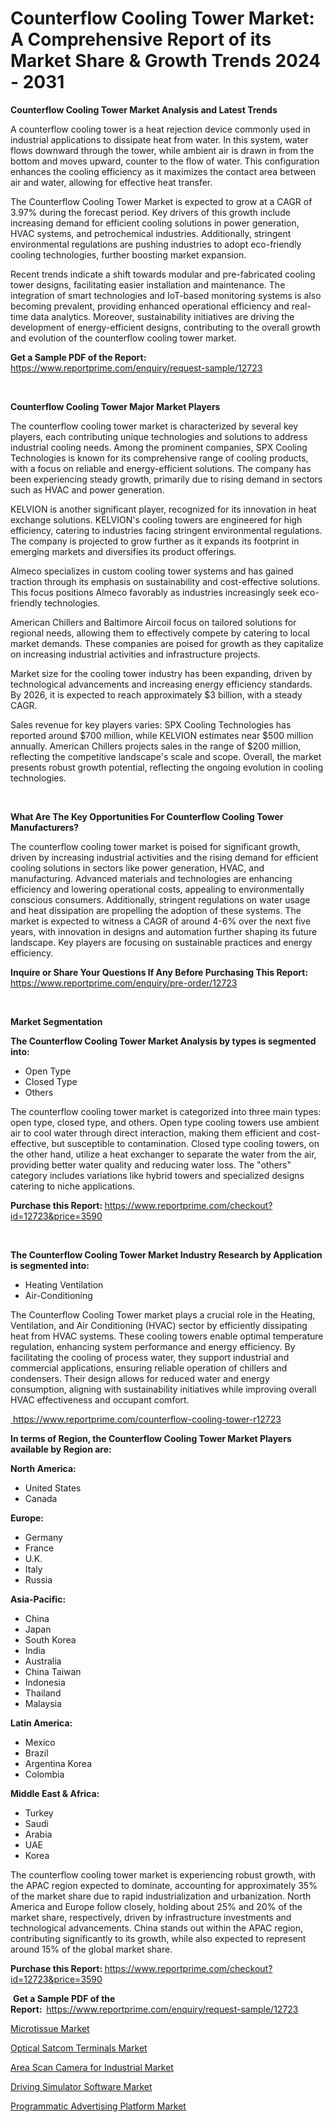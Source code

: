 <p><h1>Counterflow Cooling Tower Market: A Comprehensive Report of its Market Share & Growth Trends 2024 - 2031</h1></p><p><strong>Counterflow Cooling Tower Market Analysis and Latest Trends</strong></p>
<p><p>A counterflow cooling tower is a heat rejection device commonly used in industrial applications to dissipate heat from water. In this system, water flows downward through the tower, while ambient air is drawn in from the bottom and moves upward, counter to the flow of water. This configuration enhances the cooling efficiency as it maximizes the contact area between air and water, allowing for effective heat transfer.</p><p>The Counterflow Cooling Tower Market is expected to grow at a CAGR of 3.97% during the forecast period. Key drivers of this growth include increasing demand for efficient cooling solutions in power generation, HVAC systems, and petrochemical industries. Additionally, stringent environmental regulations are pushing industries to adopt eco-friendly cooling technologies, further boosting market expansion.</p><p>Recent trends indicate a shift towards modular and pre-fabricated cooling tower designs, facilitating easier installation and maintenance. The integration of smart technologies and IoT-based monitoring systems is also becoming prevalent, providing enhanced operational efficiency and real-time data analytics. Moreover, sustainability initiatives are driving the development of energy-efficient designs, contributing to the overall growth and evolution of the counterflow cooling tower market.</p></p>
<p><strong>Get a Sample PDF of the Report:&nbsp;</strong> <a href="https://www.reportprime.com/enquiry/request-sample/12723">https://www.reportprime.com/enquiry/request-sample/12723</a></p>
<p>&nbsp;</p>
<p><strong>Counterflow Cooling Tower Major Market Players</strong></p>
<p><p>The counterflow cooling tower market is characterized by several key players, each contributing unique technologies and solutions to address industrial cooling needs. Among the prominent companies, SPX Cooling Technologies is known for its comprehensive range of cooling products, with a focus on reliable and energy-efficient solutions. The company has been experiencing steady growth, primarily due to rising demand in sectors such as HVAC and power generation.</p><p>KELVION is another significant player, recognized for its innovation in heat exchange solutions. KELVION's cooling towers are engineered for high efficiency, catering to industries facing stringent environmental regulations. The company is projected to grow further as it expands its footprint in emerging markets and diversifies its product offerings.</p><p>Almeco specializes in custom cooling tower systems and has gained traction through its emphasis on sustainability and cost-effective solutions. This focus positions Almeco favorably as industries increasingly seek eco-friendly technologies.</p><p>American Chillers and Baltimore Aircoil focus on tailored solutions for regional needs, allowing them to effectively compete by catering to local market demands. These companies are poised for growth as they capitalize on increasing industrial activities and infrastructure projects.</p><p>Market size for the cooling tower industry has been expanding, driven by technological advancements and increasing energy efficiency standards. By 2026, it is expected to reach approximately $3 billion, with a steady CAGR. </p><p>Sales revenue for key players varies: SPX Cooling Technologies has reported around $700 million, while KELVION estimates near $500 million annually. American Chillers projects sales in the range of $200 million, reflecting the competitive landscape's scale and scope. Overall, the market presents robust growth potential, reflecting the ongoing evolution in cooling technologies.</p></p>
<p>&nbsp;</p>
<p><strong>What Are The Key Opportunities For Counterflow Cooling Tower Manufacturers?</strong></p>
<p><p>The counterflow cooling tower market is poised for significant growth, driven by increasing industrial activities and the rising demand for efficient cooling solutions in sectors like power generation, HVAC, and manufacturing. Advanced materials and technologies are enhancing efficiency and lowering operational costs, appealing to environmentally conscious consumers. Additionally, stringent regulations on water usage and heat dissipation are propelling the adoption of these systems. The market is expected to witness a CAGR of around 4-6% over the next five years, with innovation in designs and automation further shaping its future landscape. Key players are focusing on sustainable practices and energy efficiency.</p></p>
<p><strong>Inquire or Share Your Questions If Any Before Purchasing This Report:</strong> <a href="https://www.reportprime.com/enquiry/pre-order/12723">https://www.reportprime.com/enquiry/pre-order/12723</a></p>
<p>&nbsp;</p>
<p><strong>Market Segmentation</strong></p>
<p><strong>The Counterflow Cooling Tower Market Analysis by types is segmented into:</strong></p>
<p><ul><li>Open Type</li><li>Closed Type</li><li>Others</li></ul></p>
<p><p>The counterflow cooling tower market is categorized into three main types: open type, closed type, and others. Open type cooling towers use ambient air to cool water through direct interaction, making them efficient and cost-effective, but susceptible to contamination. Closed type cooling towers, on the other hand, utilize a heat exchanger to separate the water from the air, providing better water quality and reducing water loss. The "others" category includes variations like hybrid towers and specialized designs catering to niche applications.</p></p>
<p><strong>Purchase this Report:&nbsp;</strong><a href="https://www.reportprime.com/checkout?id=12723&price=3590">https://www.reportprime.com/checkout?id=12723&price=3590</a></p>
<p>&nbsp;</p>
<p><strong>The Counterflow Cooling Tower Market Industry Research by Application is segmented into:</strong></p>
<p><ul><li>Heating Ventilation</li><li>Air-Conditioning</li></ul></p>
<p><p>The Counterflow Cooling Tower market plays a crucial role in the Heating, Ventilation, and Air Conditioning (HVAC) sector by efficiently dissipating heat from HVAC systems. These cooling towers enable optimal temperature regulation, enhancing system performance and energy efficiency. By facilitating the cooling of process water, they support industrial and commercial applications, ensuring reliable operation of chillers and condensers. Their design allows for reduced water and energy consumption, aligning with sustainability initiatives while improving overall HVAC effectiveness and occupant comfort.</p></p>
<p><a href="https://www.reportprime.com/counterflow-cooling-tower-r12723">&nbsp;https://www.reportprime.com/counterflow-cooling-tower-r12723</a></p>
<p><strong>In terms of Region, the Counterflow Cooling Tower Market Players available by Region are:</strong></p>
<p>
    <p> <strong> North America: </strong>
        <ul>
            <li>United States</li>
            <li>Canada</li>
        </ul>
        </p> 
    <p> <strong> Europe: </strong>
        <ul>
            <li>Germany</li>
            <li>France</li>
            <li>U.K.</li>
            <li>Italy</li>
            <li>Russia</li>
        </ul>
        </p> 
    <p> <strong> Asia-Pacific: </strong>
        <ul>
            <li>China</li>
            <li>Japan</li>
            <li>South Korea</li>
            <li>India</li>
            <li>Australia</li>
            <li>China Taiwan</li>
            <li>Indonesia</li>
            <li>Thailand</li>
            <li>Malaysia</li>
        </ul>
        </p> 
    <p> <strong> Latin America: </strong>
        <ul>
            <li>Mexico</li>
            <li>Brazil</li>
            <li>Argentina Korea</li>
            <li>Colombia</li>
        </ul>
        </p> 
    <p> <strong> Middle East & Africa: </strong>
        <ul>
            <li>Turkey</li>
            <li>Saudi</li>
            <li>Arabia</li>
            <li>UAE</li>
            <li>Korea</li>
        </ul>
    </p>
    </p>
<p><p>The counterflow cooling tower market is experiencing robust growth, with the APAC region expected to dominate, accounting for approximately 35% of the market share due to rapid industrialization and urbanization. North America and Europe follow closely, holding about 25% and 20% of the market share, respectively, driven by infrastructure investments and technological advancements. China stands out within the APAC region, contributing significantly to its growth, while also expected to represent around 15% of the global market share.</p></p>
<p><strong>Purchase this Report: </strong><a href="https://www.reportprime.com/checkout?id=12723&price=3590">https://www.reportprime.com/checkout?id=12723&price=3590</a></p>
<p>&nbsp;<strong>Get a Sample PDF of the Report:&nbsp;&nbsp;</strong><a href="https://www.reportprime.com/enquiry/request-sample/12723">https://www.reportprime.com/enquiry/request-sample/12723</a></p>
<p><strong></strong></p>
<p><p><a href="https://medium.com/@sheetal.reportprime/global-microtissue-market-share-and-growth-opportunities-and-market-size-growing-with-a-cagr-of-13-9988b1b770fd">Microtissue Market</a></p><p><a href="https://github.com/BretDuke76/Market-Research-Report-List-1/blob/main/optical-satcom-terminals-market.md">Optical Satcom Terminals Market</a></p><p><a href="https://issuu.com/reportprime-2/docs/area-scan-camera-for-industrial-mar_ecc83d5d5ed9a8">Area Scan Camera for Industrial Market</a></p><p><a href="https://medium.com/@sheetal.reportprime/global-driving-simulator-software-market-exploring-market-share-market-trends-and-future-growth-c471ac5da06f">Driving Simulator Software Market</a></p><p><a href="https://www.linkedin.com/pulse/programmatic-advertising-platform-market-trends-analysis-izt9c?trackingId=FIqVe6fzTCmdB4C9ytp0UA%3D%3D">Programmatic Advertising Platform Market</a></p></p>
